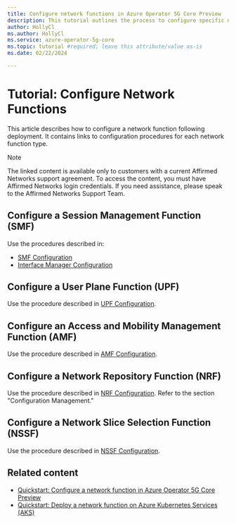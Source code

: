 ```yaml
---
title: Configure network functions in Azure Operator 5G Core Preview
description: This tutorial outlines the process to configure specific network functions--including SMF, UPF, AMF, NRF, and NSSF--in Azure Operator 5G Core Preview.
author: HollyCl
ms.author: HollyCl
ms.service: azure-operator-5g-core
ms.topic: tutorial #required; leave this attribute/value as-is
ms.date: 02/22/2024

---
```


# Tutorial: Configure Network Functions

This article describes how to configure a network function following deployment. It contains links to configuration procedures for each network function type.

> [!NOTE]
> The linked content is available only to customers with a current Affirmed Networks support agreement. To access the content, you must have  Affirmed Networks login credentials. If you need assistance, please speak to the Affirmed Networks Support Team.


## Configure a Session Management Function (SMF)

Use the procedures described in:
- [SMF Configuration](https://manuals.metaswitch.com/UC/4.3.0/UnityCloud_Overview/Content/NetworkFunctions/SMF/SMF_configuration.htm)
- [Interface Manager Configuration](https://manuals.metaswitch.com/UC/4.3.0/UnityCloud_Overview/Content/Microservices/SMF_Specific/Config/interface_mgr-cna-interface-mgr_config.html)

## Configure a User Plane Function (UPF)

Use the procedure described in [UPF Configuration](https://manuals.metaswitch.com/UC/4.3.0/UnityCloud_Overview/Content/NetworkFunctions/UPF/Configuration.htm).

## Configure an Access and Mobility Management Function (AMF)

Use the procedure described in [AMF Configuration](https://manuals.metaswitch.com/UC/4.3.0/UnityCloud_Overview/Content/NetworkFunctions/AMF/AMF_Configuration_Overview.htm ).

## Configure a Network Repository Function (NRF)

Use the procedure described in [NRF Configuration](https://manuals.metaswitch.com/UC/4.3.0/UnityCloud_Overview/Content/NetworkFunctions/NRF/NRF_Functional_Overview.htm ). Refer to the section "Configuration Management."

## Configure a Network Slice Selection Function (NSSF)

Use the procedure described in [NSSF Configuration](https://manuals.metaswitch.com/UC/4.3.0/UnityCloud_Overview/Content/NetworkFunctions/NSSF/NSSF_Configuration_Overview.htm).


## Related content

- [Quickstart: Configure a network function in Azure Operator 5G Core Preview](quickstart-configure-network-function.md)
- [Quickstart: Deploy a network function on Azure Kubernetes Services (AKS)](quickstart-deploy-network-functions.md)

